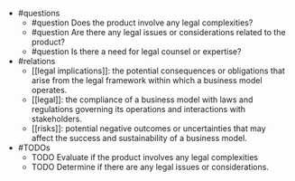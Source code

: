 - #questions
	- #question Does the product involve any legal complexities?
	- #question Are there any legal issues or considerations related to the product?
	- #question Is there a need for legal counsel or expertise?
- #relations
	- [[legal implications]]: the potential consequences or obligations that arise from the legal framework within which a business model operates.
	- [[legal]]: the compliance of a business model with laws and regulations governing its operations and interactions with stakeholders.
	- [[risks]]: potential negative outcomes or uncertainties that may affect the success and sustainability of a business model.
- #TODOs
	- TODO Evaluate if the product involves any legal complexities
	- TODO  Determine if there are any legal issues or considerations.

